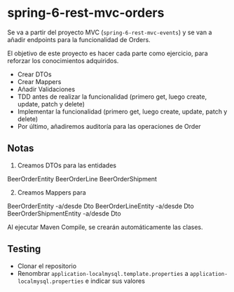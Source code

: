 # spring-6-rest-mvc-orders

Se va a partir del proyecto MVC (`spring-6-rest-mvc-events`) y se van a añadir endpoints para la funcionalidad de Orders.

El objetivo de este proyecto es hacer cada parte como ejercicio, para reforzar los conocimientos adquiridos.

- Crear DTOs
- Crear Mappers
- Añadir Validaciones
- TDD antes de realizar la funcionalidad (primero get, luego create, update, patch y delete)
- Implementar la funcionalidad (primero get, luego create, update, patch y delete)
- Por último, añadiremos auditoría para las operaciones de Order

## Notas

1. Creamos DTOs para las entidades

BeerOrderEntity
BeerOrderLine
BeerOrderShipment

2. Creamos Mappers para

BeerOrderEntity -a/desde Dto
BeerOrderLineEntity -a/desde Dto
BeerOrderShipmentEntity -a/desde Dto

Al ejecutar Maven Compile, se crearán automáticamente las clases.

## Testing

- Clonar el repositorio
- Renombrar `application-localmysql.template.properties` a `application-localmysql.properties` e indicar sus valores